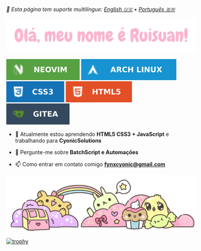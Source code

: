 *🍙 Esta página tem suporte multilíngue: [English 🇺🇸](README.md) • [Português 🇧🇷](README-br.md)*

<img src="https://raw.githubusercontent.com/ruisuan/ruisuan/main/img/welcome/pt-br.png" alt="png file">
<p>
  <img src="https://raw.githubusercontent.com/ruisuan/ruisuan/main/img/profile-badges/neovim.svg"/>
  <img src="https://raw.githubusercontent.com/ruisuan/ruisuan/main/img/profile-badges/arch-linux.svg"/>
  <img src="https://raw.githubusercontent.com/ruisuan/ruisuan/main/img/profile-badges/css3.svg"/>
  <img src="https://raw.githubusercontent.com/ruisuan/ruisuan/main/img/profile-badges/html5.svg"/>
  <img src="https://raw.githubusercontent.com/ruisuan/ruisuan/main/img/profile-badges/gitea.svg"/)
</p>

- 🌱 Atualmente estou aprendendo **HTML5 CSS3 + JavaScript** e trabalhando para **CyonicSolutions**
  
- 💬 Pergunte-me sobre **BatchScript e Automações**
  
- 📫 Como entrar em contato comigo **fynxcyonic@gmail.com**

<img src="https://raw.githubusercontent.com/ruisuan/ruisuan/main/img/profile-footer.webp">

[![trophy](https://github-profile-trophy.vercel.app/?username=ruisuan&theme=buddhism)](https://github.com/ruisuan/github-profile-trophy)
